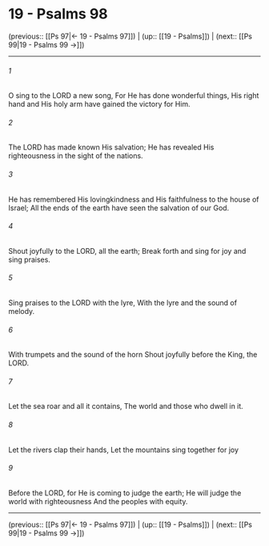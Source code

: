 # 19 - Psalms 98

(previous:: [[Ps 97|← 19 - Psalms 97]]) | (up:: [[19 - Psalms]]) | (next:: [[Ps 99|19 - Psalms 99 →]])

***


###### 1 
O sing to the LORD a new song, For He has done wonderful things, His right hand and His holy arm have gained the victory for Him. 

###### 2 
The LORD has made known His salvation; He has revealed His righteousness in the sight of the nations. 

###### 3 
He has remembered His lovingkindness and His faithfulness to the house of Israel; All the ends of the earth have seen the salvation of our God. 

###### 4 
Shout joyfully to the LORD, all the earth; Break forth and sing for joy and sing praises. 

###### 5 
Sing praises to the LORD with the lyre, With the lyre and the sound of melody. 

###### 6 
With trumpets and the sound of the horn Shout joyfully before the King, the LORD. 

###### 7 
Let the sea roar and all it contains, The world and those who dwell in it. 

###### 8 
Let the rivers clap their hands, Let the mountains sing together for joy 

###### 9 
Before the LORD, for He is coming to judge the earth; He will judge the world with righteousness And the peoples with equity.

***

(previous:: [[Ps 97|← 19 - Psalms 97]]) | (up:: [[19 - Psalms]]) | (next:: [[Ps 99|19 - Psalms 99 →]])

